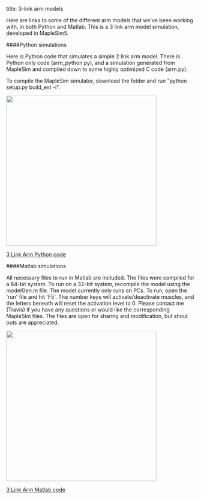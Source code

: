 title: 3-link arm models

Here are links to some of the different arm models that we've been working with, in both Python and Matlab. 
This is a 3 link arm model simulation, developed in MapleSim5.  

####Python simulations

Here is Python code that simulates a simple 2 link arm model.
There is Python only code (arm_python.py), and a simulation generated from MapleSim and compiled down to some highly optimized C code (arm.py). 

To compile the MapleSim simulator, download the folder and run "python setup.py build_ext -i". 

<img src="http://compneuro.uwaterloo.ca/files/ThreeLinkArm.png" style="width:400px;">

[3 Link Arm Python code](https://github.com/studywolf/blog/tree/master/OSC/Arms/ThreeLinkArm)


####Matlab simulations

All necessary files to run in Matlab are included. The files were compiled for a 64-bit system. To run on a 32-bit system, recompile the model using the modelGen.m file. The model currently only runs on PCs. To run, open the 'run' file and hit 'F5'. The number keys will activate/deactivate muscles, and the letters beneath will reset the activation level to 0. Please contact me (Travis) if you have any questions or would like the corresponding MapleSim files. The
files are open for sharing and modification, but shout outs are appreciated. 

<img src="http://compneuro.uwaterloo.ca/files/3LinkArmmatlab.png" style="width:400px;">

[3 Link Arm Matlab code](http://compneuro.uwaterloo.ca/files/3LinkArm.zip)
